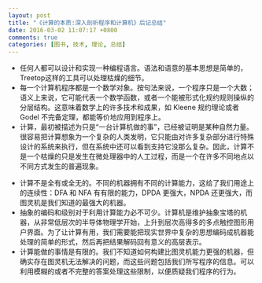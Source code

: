 ```yaml
---
layout: post
title: "《计算的本质:深入剖析程序和计算机》后记总结"
date: 2016-03-02 11:07:17 +0800
comments: true
categories: [图书, 技术, 理论, 总结]
---
```


* 任何人都可以设计和实现一种编程语言。语法和语意的基本思想是简单的，Treetop这样的工具可以处理枯燥的细节。
* 每一个计算机程序都是一个数学对象。按句法来说，一个程序只是一个大数；语义上来说，它可能代表一个数学函数，或者一个能被形式化规约规则操纵的分层结构。这意味着数学上的许多技术和成果，如 Kleene 规约理论或者 Godel 不完备定理，都能等价地应用到程序上。
* 计算，最初被描述为只是“一台计算机做的事”，已经被证明是某种自然力量。很容易把计算想象为一个复杂的人类发明，它只能由对许多复杂部分进行特殊设计的系统来执行，但在系统中还可以看到支持它没那么复杂。因此，计算不是一个枯燥的只是发生在微处理器中的人工过程，而是一个在许多不同地点以不同方式发生的普遍现象。
<!--more-->
* 计算不是全有或全无的。不同的机器拥有不同的计算能力，这给了我们用途上的连续性：DFA 和 NFA 有有限的能力，DPDA 更强大，NPDA 还更强大，而图灵机是我们知道的最强大的机器。
* 抽象的编码和级别对于利用计算能力必不可少。计算机是维护抽象宝塔的机器，从非常低层次的半导体物理学开始，上升到层次高得多的多点触控图形用户界面。为了让计算有用，我们需要能把现实世界中复杂的思想编码成机器能处理的简单的形式，然后再把结果解码回有意义的高层表示。
* 计算能做的事情是有限的。我们不知道如何构建比图灵机能力更强的机器，但确实存在图灵机无法解决的问题，而这些问题包括我们所写程序的信息。可以利用模糊的或者不完整的答案处理这些限制，以便质疑我们程序的行为。
